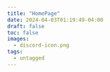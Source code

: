 ```yaml
---
title: "HomePage"
date: 2024-04-03T01:19:49-04:00
draft: false
toc: false
images:
  - discord-icon.png
tags:
  - untagged
---
```


